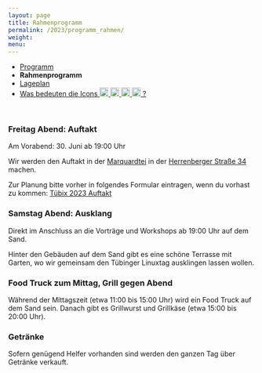 ```yaml
---
layout: page
title: Rahmenprogramm
permalink: /2023/programm_rahmen/
weight:
menu:
---
```


* <a href="../programm/">Programm</a>
* <span style="font-weight: bold;">Rahmenprogramm</span>
* <a href="../lageplan/">Lageplan</a>
* <a href="../programm_was_bedeuten_die_icons">Was bedeuten die Icons <img height="18" width="18" src="../../images/workshop.svg"> <img height="18" width="18" src="../../images/talk.svg"> <img height="18" width="18" src="../../images/talk2.svg"> <img height="18" width="18" src="../../images/lightning.svg"> ?</a>

<br/>

### Freitag Abend: Auftakt

Am Vorabend: 30. Juni ab 19:00 Uhr

Wir werden den Auftakt in der <a href="https://www.marquardtei.de/" target="_blank">Marquardtei</a>
in der <a href="https://www.openstreetmap.org/node/249607447" target="_blank">Herrenberger Straße 34</a> machen.

Zur Planung bitte vorher in folgendes Formular eintragen, wenn du vorhast zu kommen:
<a href="https://cloud.fsi.uni-tuebingen.de/apps/polls/s/Ve7ygRC6" target="_blank">Tübix 2023 Auftakt</a>

### Samstag Abend: Ausklang

Direkt im Anschluss an die Vorträge und Workshops ab 19:00 Uhr auf dem Sand.

Hinter den Gebäuden auf dem Sand gibt es eine schöne Terrasse mit Garten, wo wir
gemeinsam den Tübinger Linuxtag ausklingen lassen wollen.

### Food Truck zum Mittag, Grill gegen Abend

Während der Mittagszeit (etwa 11:00 bis 15:00 Uhr) wird
ein Food Truck auf dem Sand sein.
Danach gibt es Grillwurst und Grillkäse (etwa 15:00 bis 20:00 Uhr).

### Getränke

Sofern genügend Helfer vorhanden sind werden den ganzen Tag über Getränke
verkauft.
